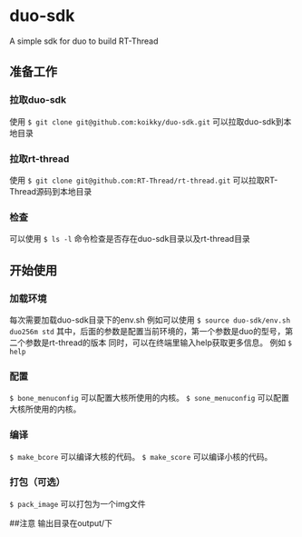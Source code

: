 # duo-sdk
A simple sdk for duo to build RT-Thread

## 准备工作
### 拉取duo-sdk
使用 ``` $ git clone git@github.com:koikky/duo-sdk.git ``` 可以拉取duo-sdk到本地目录

### 拉取rt-thread
使用 ``` $ git clone git@github.com:RT-Thread/rt-thread.git ``` 可以拉取RT-Thread源码到本地目录

### 检查
可以使用 ``` $ ls -l ``` 命令检查是否存在duo-sdk目录以及rt-thread目录

## 开始使用
### 加载环境
每次需要加载duo-sdk目录下的env.sh
例如可以使用 ``` $ source duo-sdk/env.sh duo256m std ```
其中，后面的参数是配置当前环境的，第一个参数是duo的型号，第二个参数是rt-thread的版本
同时，可以在终端里输入help获取更多信息。
例如 ``` $ help ```

### 配置
``` $ bone_menuconfig ``` 可以配置大核所使用的内核。
``` $ sone_menuconfig ``` 可以配置大核所使用的内核。

### 编译
``` $ make_bcore ``` 可以编译大核的代码。
``` $ make_score ``` 可以编译小核的代码。

### 打包（可选）
``` $ pack_image ``` 可以打包为一个img文件

##注意
输出目录在output/下
